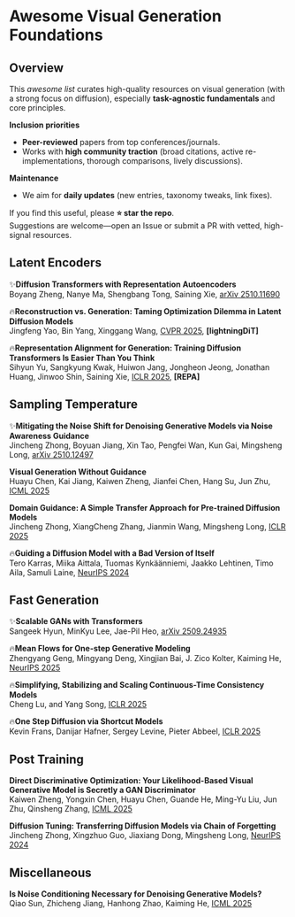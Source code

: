# Awesome Visual Generation Foundations

## Overview

This *awesome list* curates high-quality resources on visual generation (with a strong focus on diffusion), especially **task-agnostic fundamentals** and core principles.

**Inclusion priorities**
- **Peer-reviewed** papers from top conferences/journals.
- Works with **high community traction** (broad citations, active re-implementations, thorough comparisons, lively discussions).

**Maintenance**
- We aim for **daily updates** (new entries, taxonomy tweaks, link fixes).

If you find this useful, please **⭐ star the repo**.  
Suggestions are welcome—open an Issue or submit a PR with vetted, high-signal resources.


## Latent Encoders

✨**Diffusion Transformers with Representation Autoencoders** \
Boyang Zheng, Nanye Ma, Shengbang Tong, Saining Xie, [arXiv 2510.11690](https://arxiv.org/abs/2510.11690v1)

🔥**Reconstruction vs. Generation: Taming Optimization Dilemma in Latent Diffusion Models** \
Jingfeng Yao, Bin Yang, Xinggang Wang,  [CVPR 2025](https://openaccess.thecvf.com/content/CVPR2025/papers/Yao_Reconstruction_vs._Generation_Taming_Optimization_Dilemma_in_Latent_Diffusion_Models_CVPR_2025_paper.pdf),  **\[lightningDiT\]**

🔥**Representation Alignment for Generation: Training Diffusion Transformers Is Easier Than You Think** \
Sihyun Yu, Sangkyung Kwak, Huiwon Jang, Jongheon Jeong, Jonathan Huang, Jinwoo Shin, Saining Xie, [ICLR 2025](https://arxiv.org/abs/2410.06940), **\[REPA\]**

## Sampling Temperature

✨**Mitigating the Noise Shift for Denoising Generative Models via Noise Awareness Guidance** \
Jincheng Zhong, Boyuan Jiang, Xin Tao, Pengfei Wan, Kun Gai, Mingsheng Long, [arXiv 2510.12497](https://arxiv.org/abs/2510.12497)

**Visual Generation Without Guidance** \
Huayu Chen, Kai Jiang, Kaiwen Zheng, Jianfei Chen, Hang Su, Jun Zhu, [ICML 2025](https://openreview.net/forum?id=gM6aboVgTO)

**Domain Guidance: A Simple Transfer Approach for Pre-trained Diffusion Models**\
Jincheng Zhong, XiangCheng Zhang, Jianmin Wang, Mingsheng Long, [ICLR 2025](https://openreview.net/forum?id=PplM2kDrl3)

🔥**Guiding a Diffusion Model with a Bad Version of Itself**\
Tero Karras, Miika Aittala, Tuomas Kynkäänniemi, Jaakko Lehtinen, Timo Aila, Samuli Laine, [NeurIPS 2024](https://openreview.net/forum?id=bg6fVPVs3s)

## Fast Generation
✨**Scalable GANs with Transformers** \
Sangeek Hyun, MinKyu Lee, Jae-Pil Heo, [arXiv 2509.24935](https://arxiv.org/abs/2509.24935)

🔥**Mean Flows for One-step Generative Modeling** \
Zhengyang Geng, Mingyang Deng, Xingjian Bai, J. Zico Kolter, Kaiming He, [NeurIPS 2025](https://arxiv.org/abs/2505.13447)

🔥**Simplifying, Stabilizing and Scaling Continuous-Time Consistency Models**\
Cheng Lu, and Yang Song, [ICLR 2025](https://arxiv.org/abs/2410.11081)

🔥**One Step Diffusion via Shortcut Models**\
Kevin Frans, Danijar Hafner, Sergey Levine, Pieter Abbeel, [ICLR 2025](https://openreview.net/forum?id=OlzB6LnXcS)

## Post Training

**Direct Discriminative Optimization: Your Likelihood-Based Visual Generative Model is Secretly a GAN Discriminator** \
Kaiwen Zheng, Yongxin Chen, Huayu Chen, Guande He, Ming-Yu Liu, Jun Zhu, Qinsheng Zhang, [ICML 2025](https://openreview.net/forum?id=OJ6WE7F8tK)

**Diffusion Tuning: Transferring Diffusion Models via Chain of Forgetting** \
Jincheng Zhong, Xingzhuo Guo, Jiaxiang Dong, Mingsheng Long, [NeurIPS 2024](https://openreview.net/forum?id=S98OzJD3jn)

## Miscellaneous

**Is Noise Conditioning Necessary for Denoising Generative Models?** \
Qiao Sun, Zhicheng Jiang, Hanhong Zhao, Kaiming He, [ICML 2025](https://openreview.net/pdf?id=pTSWi6RTtJ)
